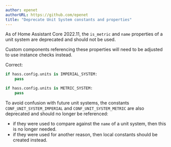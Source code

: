 ```yaml
---
author: epenet
authorURL: https://github.com/epenet
title: "Deprecate Unit System constants and properties"
---
```


As of Home Assistant Core 2022.11, the `is_metric` and `name` properties of a unit system are deprecated 
and should not be used.

Custom components referencing these properties will need to be adjusted to use instance checks instead.

Correct:
```python
if hass.config.units is IMPERIAL_SYSTEM:
    pass

if hass.config.units is METRIC_SYSTEM:
    pass
```

To avoid confusion with future unit systems, the constants `CONF_UNIT_SYSTEM_IMPERIAL` 
and `CONF_UNIT_SYSTEM_METRIC` are also deprecated and should no longer be referenced:
  - if they were used to compare against the `name` of a unit system, 
  then this is no longer needed.
  - if they were used for another reason, then local constants should be created instead.
